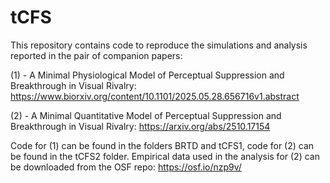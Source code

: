 # tCFS

This repository contains code to reproduce the simulations and analysis reported in the pair of companion papers:

(1) - A Minimal Physiological Model of Perceptual Suppression and Breakthrough in Visual Rivalry: 
https://www.biorxiv.org/content/10.1101/2025.05.28.656716v1.abstract

(2) - A Minimal Quantitative Model of Perceptual Suppression and Breakthrough in Visual Rivalry: https://arxiv.org/abs/2510.17154

Code for (1) can be found in the folders BRTD and tCFS1, code for (2) can be found in the tCFS2 folder. Empirical data used in the analysis for (2) can be downloaded from the OSF repo: https://osf.io/nzp9v/
